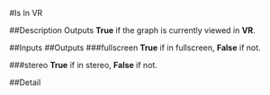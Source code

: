 #Is In VR

##Description
Outputs **True** if the graph is currently viewed in **VR**.

##Inputs
##Outputs
###fullscreen
**True** if in fullscreen, **False** if not.

###stereo
**True** if in stereo, **False** if not.

##Detail

